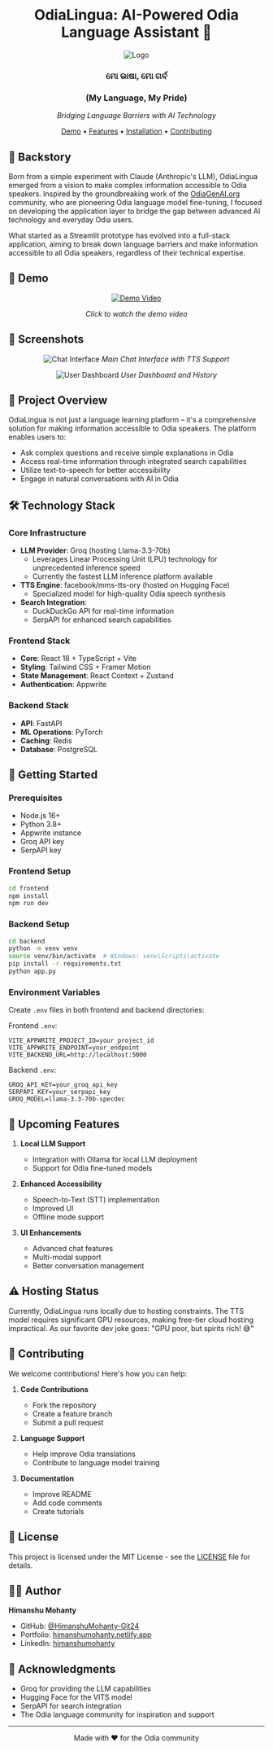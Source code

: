 <div align="center">

# OdiaLingua: AI-Powered Odia Language Assistant 🌟

![Logo](https://github.com/user-attachments/assets/d3a4c075-ad80-4564-b4eb-1aec11ad479f)

### ମୋ ଭାଷା, ମୋ ଗର୍ବ 
### (My Language, My Pride)

*Bridging Language Barriers with AI Technology*

[Demo](#demo) • [Features](#features) • [Installation](#installation) • [Contributing](#contributing)

</div>

## 📖 Backstory

Born from a simple experiment with Claude (Anthropic's LLM), OdiaLingua emerged from a vision to make complex information accessible to Odia speakers. Inspired by the groundbreaking work of the [OdiaGenAI.org](https://OdiaGenAI.org) community, who are pioneering Odia language model fine-tuning, I focused on developing the application layer to bridge the gap between advanced AI technology and everyday Odia users.

What started as a Streamlit prototype has evolved into a full-stack application, aiming to break down language barriers and make information accessible to all Odia speakers, regardless of their technical expertise.

## 🎥 Demo

<div align="center">

[![Demo Video](demo-thumbnail.png)](https://youtu.be/your-demo-link)

*Click to watch the demo video*

</div>

## 📸 Screenshots

<div align="center">

![Chat Interface](screenshots/chat-interface.png)
*Main Chat Interface with TTS Support*

![User Dashboard](screenshots/dashboard.png)
*User Dashboard and History*

</div>

## 🎯 Project Overview

OdiaLingua is not just a language learning platform – it's a comprehensive solution for making information accessible to Odia speakers. The platform enables users to:
- Ask complex questions and receive simple explanations in Odia
- Access real-time information through integrated search capabilities
- Utilize text-to-speech for better accessibility
- Engage in natural conversations with AI in Odia

## 🛠️ Technology Stack

### Core Infrastructure
- **LLM Provider**: Groq (hosting Llama-3.3-70b)
  - Leverages Linear Processing Unit (LPU) technology for unprecedented inference speed
  - Currently the fastest LLM inference platform available
- **TTS Engine**: facebook/mms-tts-ory (hosted on Hugging Face)
  - Specialized model for high-quality Odia speech synthesis
- **Search Integration**: 
  - DuckDuckGo API for real-time information
  - SerpAPI for enhanced search capabilities

### Frontend Stack
- **Core**: React 18 + TypeScript + Vite
- **Styling**: Tailwind CSS + Framer Motion
- **State Management**: React Context + Zustand
- **Authentication**: Appwrite

### Backend Stack
- **API**: FastAPI
- **ML Operations**: PyTorch
- **Caching**: Redis
- **Database**: PostgreSQL

## 🚀 Getting Started

### Prerequisites
- Node.js 16+
- Python 3.8+
- Appwrite instance
- Groq API key
- SerpAPI key

### Frontend Setup
```bash
cd frontend
npm install
npm run dev
```

### Backend Setup
```bash
cd backend
python -m venv venv
source venv/bin/activate  # Windows: venv\Scripts\activate
pip install -r requirements.txt
python app.py
```

### Environment Variables
Create `.env` files in both frontend and backend directories:

Frontend `.env`:
```env
VITE_APPWRITE_PROJECT_ID=your_project_id
VITE_APPWRITE_ENDPOINT=your_endpoint
VITE_BACKEND_URL=http://localhost:5000
```

Backend `.env`:
```env
GROQ_API_KEY=your_groq_api_key
SERPAPI_KEY=your_serpapi_key
GROQ_MODEL=llama-3.3-70b-specdec
```

## 🔮 Upcoming Features

1. **Local LLM Support**
   - Integration with Ollama for local LLM deployment
   - Support for Odia fine-tuned models
   
2. **Enhanced Accessibility**
   - Speech-to-Text (STT) implementation
   - Improved UI
   - Offline mode support

3. **UI Enhancements**
   - Advanced chat features
   - Multi-modal support
   - Better conversation management

## ⚠️ Hosting Status

Currently, OdiaLingua runs locally due to hosting constraints. The TTS model requires significant GPU resources, making free-tier cloud hosting impractical. As our favorite dev joke goes: "GPU poor, but spirits rich! 😅"

## 🤝 Contributing

We welcome contributions! Here's how you can help:

1. **Code Contributions**
   - Fork the repository
   - Create a feature branch
   - Submit a pull request

2. **Language Support**
   - Help improve Odia translations
   - Contribute to language model training

3. **Documentation**
   - Improve README
   - Add code comments
   - Create tutorials

## 📝 License

This project is licensed under the MIT License - see the [LICENSE](LICENSE) file for details.

## 👨‍💻 Author

**Himanshu Mohanty**
- GitHub: [@HimanshuMohanty-Git24](https://github.com/HimanshuMohanty-Git24)
- Portfolio: [himanshumohanty.netlify.app](https://himanshumohanty.netlify.app)
- LinkedIn: [himanshumohanty](https://www.linkedin.com/in/himanshumohanty)

## 🙏 Acknowledgments

- Groq for providing the LLM capabilities
- Hugging Face for the VITS model
- SerpAPI for search integration
- The Odia language community for inspiration and support

<div align="center">

---

Made with ❤️ for the Odia community

</div>
